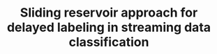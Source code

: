 ---
layout: publication
authors: 'H. Hu and M. Kantardzic'
title: 'Sliding reservoir approach for delayed labeling in streaming data classification'
year: '2017'
conference: 'Annual Hawaii International Conference on System Sciences'
---